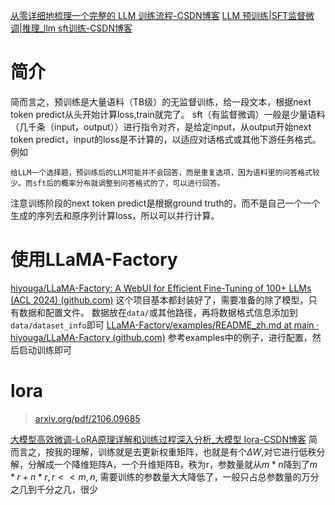 [从零详细地梳理一个完整的 LLM 训练流程-CSDN博客](https://blog.csdn.net/qq_27590277/article/details/131447830)
[LLM 预训练|SFT监督微调|推理_llm sft训练-CSDN博客](https://blog.csdn.net/Maxcu/article/details/137214383)
# 简介
简而言之，预训练是大量语料（TB级）的无监督训练，给一段文本，根据next token predict从头开始计算loss,train就完了。
sft（有监督微调）一般是少量语料（几千条（input，output））进行指令对齐，是给定input，从output开始next token predict，input的loss是不计算的，以适应对话格式或其他下游任务格式。
例如
```
给LLM一个选择题，预训练后的LLM可能并不会回答，而是重复选项，因为语料里的问答格式较少。而sft后的概率分布就调整到问答格式的了，可以进行回答。
```
注意训练阶段的next token predict是根据ground truth的，而不是自己一个一个生成的序列去和原序列计算loss，所以可以并行计算。
# 使用LLaMA-Factory
[hiyouga/LLaMA-Factory: A WebUI for Efficient Fine-Tuning of 100+ LLMs (ACL 2024) (github.com)](https://github.com/hiyouga/LLaMA-Factory)
这个项目基本都封装好了，需要准备的除了模型，只有数据和配置文件。
数据放在`data/`或其他路径，再将数据格式信息添加到`data/dataset_info`即可
[LLaMA-Factory/examples/README_zh.md at main · hiyouga/LLaMA-Factory (github.com)](https://github.com/hiyouga/LLaMA-Factory/blob/main/examples/README_zh.md)
参考examples中的例子，进行配置，然后启动训练即可

# lora
>[arxiv.org/pdf/2106.09685](https://arxiv.org/pdf/2106.09685) 

[大模型高效微调-LoRA原理详解和训练过程深入分析_大模型 lora-CSDN博客](https://blog.csdn.net/m0_63171455/article/details/139614304)
简而言之，按我的理解，训练就是去更新权重矩阵，也就是有个$\Delta W$,对它进行低秩分解，分解成一个降维矩阵A，一个升维矩阵B，秩为r，参数量就从$m*n$降到了$m*r+n*r,r<<m,n$, 需要训练的参数量大大降低了，一般只占总参数量的万分之几到千分之几，很少
